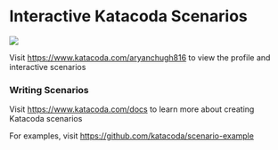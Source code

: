 # Interactive Katacoda Scenarios

[![](http://shields.katacoda.com/katacoda/aryanchugh816/count.svg)](https://www.katacoda.com/aryanchugh816 "Get your profile on Katacoda.com")

Visit https://www.katacoda.com/aryanchugh816 to view the profile and interactive scenarios

### Writing Scenarios
Visit https://www.katacoda.com/docs to learn more about creating Katacoda scenarios

For examples, visit https://github.com/katacoda/scenario-example
